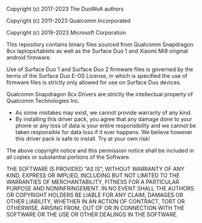 Copyright (c) 2017-2023 The DuoWoA authors

Copyright (c) 2011-2023 Qualcomm Incorporated

Copyright (c) 2019-2023 Microsoft Corporation


This repository contains binary files sourced from Qualcomm Snapdragon 8cx laptops/tablets as well as the Surface Duo 1 and Xiaomi Mi9 original android firmware.


Use of Surface Duo 1 and Surface Duo 2 firmware files is governed by the terms
of the Surface Duo E-OS License, in which is specified the use of firmware files
is strictly only allowed for use on Surface Duo devices.


Qualcomm Snapdragon 8cx Drivers are strictly the intellectual property of
Qualcomm Technologies Inc.


- As some mistakes may exist, we cannot provide warranty of any kind.
- By installing this driver pack, you agree that any damage done to your
phone or any loss of data is your entire responsibility and we cannot be
taken responsible for data loss if it ever happens. We believe however
this driver pack is safe to install. Try at your own risk!


The above copyright notice and this permission notice shall be included in all
copies or substantial portions of the Software.


THE SOFTWARE IS PROVIDED "AS IS", WITHOUT WARRANTY OF ANY KIND, EXPRESS OR
IMPLIED, INCLUDING BUT NOT LIMITED TO THE WARRANTIES OF MERCHANTABILITY,
FITNESS FOR A PARTICULAR PURPOSE AND NONINFRINGEMENT. IN NO EVENT SHALL THE
AUTHORS OR COPYRIGHT HOLDERS BE LIABLE FOR ANY CLAIM, DAMAGES OR OTHER
LIABILITY, WHETHER IN AN ACTION OF CONTRACT, TORT OR OTHERWISE, ARISING FROM,
OUT OF OR IN CONNECTION WITH THE SOFTWARE OR THE USE OR OTHER DEALINGS IN THE
SOFTWARE.
